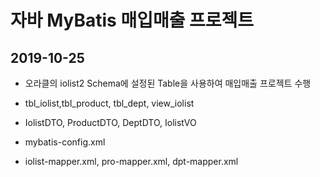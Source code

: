 # 자바 MyBatis 매입매출 프로젝트
## 2019-10-25
* 오라클의 iolist2 Schema에 설정된 Table을 사용하여
매입매출 프로젝트 수행

* tbl_iolist,tbl_product, tbl_dept, view_iolist
* IolistDTO, ProductDTO, DeptDTO, IolistVO
* mybatis-config.xml

* iolist-mapper.xml, pro-mapper.xml, dpt-mapper.xml